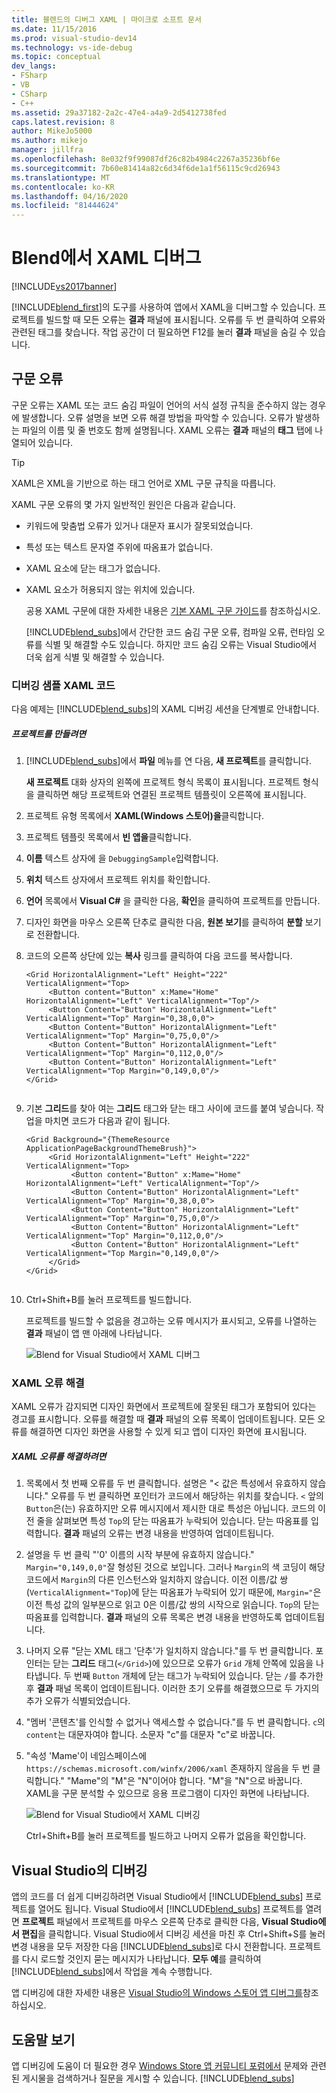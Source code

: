 ```yaml
---
title: 블렌드의 디버그 XAML | 마이크로 소프트 문서
ms.date: 11/15/2016
ms.prod: visual-studio-dev14
ms.technology: vs-ide-debug
ms.topic: conceptual
dev_langs:
- FSharp
- VB
- CSharp
- C++
ms.assetid: 29a37182-2a2c-47e4-a4a9-2d5412738fed
caps.latest.revision: 8
author: MikeJo5000
ms.author: mikejo
manager: jillfra
ms.openlocfilehash: 8e032f9f99087df26c82b4984c2267a35236bf6e
ms.sourcegitcommit: 7b60e81414a82c6d34f6de1a1f56115c9cd26943
ms.translationtype: MT
ms.contentlocale: ko-KR
ms.lasthandoff: 04/16/2020
ms.locfileid: "81444624"
---
```

# <a name="debug-xaml-in-blend"></a>Blend에서 XAML 디버그
[!INCLUDE[vs2017banner](../includes/vs2017banner.md)]

[!INCLUDE[blend_first](../includes/blend-first-md.md)]의 도구를 사용하여 앱에서 XAML을 디버그할 수 있습니다. 프로젝트를 빌드할 때 모든 오류는 **결과** 패널에 표시됩니다. 오류를 두 번 클릭하여 오류와 관련된 태그를 찾습니다. 작업 공간이 더 필요하면 F12를 눌러 **결과** 패널을 숨길 수 있습니다.  
  
## <a name="syntax-errors"></a>구문 오류  
 구문 오류는 XAML 또는 코드 숨김 파일이 언어의 서식 설정 규칙을 준수하지 않는 경우에 발생합니다. 오류 설명을 보면 오류 해결 방법을 파악할 수 있습니다. 오류가 발생하는 파일의 이름 및 줄 번호도 함께 설명됩니다. XAML 오류는 **결과** 패널의 **태그** 탭에 나열되어 있습니다.  
  
> [!TIP]
> XAML은 XML을 기반으로 하는 태그 언어로 XML 구문 규칙을 따릅니다.  
  
 XAML 구문 오류의 몇 가지 일반적인 원인은 다음과 같습니다.  
  
- 키워드에 맞춤법 오류가 있거나 대문자 표시가 잘못되었습니다.  
  
- 특성 또는 텍스트 문자열 주위에 따옴표가 없습니다.  
  
- XAML 요소에 닫는 태그가 없습니다.  
  
- XAML 요소가 허용되지 않는 위치에 있습니다.  
  
  공용 XAML 구문에 대한 자세한 내용은 [기본 XAML 구문 가이드](https://msdn.microsoft.com/library/windows/apps/hh700351.aspx)를 참조하십시오.  
  
  [!INCLUDE[blend_subs](../includes/blend-subs-md.md)]에서 간단한 코드 숨김 구문 오류, 컴파일 오류, 런타임 오류를 식별 및 해결할 수도 있습니다. 하지만 코드 숨김 오류는 Visual Studio에서 더욱 쉽게 식별 및 해결할 수 있습니다.  
  
### <a name="debugging-sample-xaml-code"></a>디버깅 샘플 XAML 코드  
 다음 예제는 [!INCLUDE[blend_subs](../includes/blend-subs-md.md)]의 XAML 디버깅 세션을 단계별로 안내합니다.  
  
##### <a name="to-create-a-project"></a>프로젝트를 만들려면  
  
1. [!INCLUDE[blend_subs](../includes/blend-subs-md.md)]에서 **파일** 메뉴를 연 다음, **새 프로젝트**를 클릭합니다.  
  
    **새 프로젝트** 대화 상자의 왼쪽에 프로젝트 형식 목록이 표시됩니다. 프로젝트 형식을 클릭하면 해당 프로젝트와 연결된 프로젝트 템플릿이 오른쪽에 표시됩니다.  
  
2. 프로젝트 유형 목록에서 **XAML(Windows 스토어)을**클릭합니다.  
  
3. 프로젝트 템플릿 목록에서 **빈 앱을**클릭합니다.  
  
4. **이름** 텍스트 상자에 을 `DebuggingSample`입력합니다.  
  
5. **위치** 텍스트 상자에서 프로젝트 위치를 확인합니다.  
  
6. **언어** 목록에서 **Visual C#** 을 클릭한 다음, **확인**을 클릭하여 프로젝트를 만듭니다.  
  
7. 디자인 화면을 마우스 오른쪽 단추로 클릭한 다음, **원본 보기**를 클릭하여 **분할** 보기로 전환합니다.  
  
8. 코드의 오른쪽 상단에 있는 **복사** 링크를 클릭하여 다음 코드를 복사합니다.  
  
   ```  
   <Grid HorizontalAlignment="Left" Height="222" VerticalAlignment="Top>  
        <Button content="Button" x:Mame="Home" HorizontalAlignment="Left" VerticalAlignment="Top"/>  
        <Button Content="Button" HorizontalAlignment="Left" VerticalAlignment="Top" Margin="0,38,0,0">  
        <Button Content="Button" HorizontalAlignment="Left" VerticalAlignment="Top" Margin="0,75,0,0"/>  
        <Button Content="Button" HorizontalAlignment="Left" VerticalAlignment="Top" Margin="0,112,0,0"/>  
        <Button Content="Button" HorizontalAlignment="Left" VerticalAlignment="Top Margin="0,149,0,0"/>  
   </Grid>  
  
   ```  
  
9. 기본 **그리드**를 찾아 여는 **그리드** 태그와 닫는 태그 사이에 코드를 붙여 넣습니다. 작업을 마치면 코드가 다음과 같이 됩니다.  
  
    ```  
    <Grid Background="{ThemeResource ApplicationPageBackgroundThemeBrush}">  
         <Grid HorizontalAlignment="Left" Height="222" VerticalAlignment="Top>  
              <Button content="Button" x:Mame="Home" HorizontalAlignment="Left" VerticalAlignment="Top"/>  
              <Button Content="Button" HorizontalAlignment="Left" VerticalAlignment="Top" Margin="0,38,0,0">  
              <Button Content="Button" HorizontalAlignment="Left" VerticalAlignment="Top" Margin="0,75,0,0"/>  
              <Button Content="Button" HorizontalAlignment="Left" VerticalAlignment="Top" Margin="0,112,0,0"/>  
              <Button Content="Button" HorizontalAlignment="Left" VerticalAlignment="Top Margin="0,149,0,0"/>  
         </Grid>  
    </Grid>  
  
    ```  
  
10. Ctrl+Shift+B를 눌러 프로젝트를 빌드합니다.  
  
    프로젝트를 빌드할 수 없음을 경고하는 오류 메시지가 표시되고, 오류를 나열하는 **결과** 패널이 앱 맨 아래에 나타납니다.  
  
    ![Blend for Visual Studio에서 XAML 디버그](../debugger/media/blend-debugxaml-xaml.png "blend_debugXAML_XAML")  
  
### <a name="resolving-xaml-errors"></a>XAML 오류 해결  
 XAML 오류가 감지되면 디자인 화면에서 프로젝트에 잘못된 태그가 포함되어 있다는 경고를 표시합니다. 오류를 해결할 때 **결과** 패널의 오류 목록이 업데이트됩니다. 모든 오류를 해결하면 디자인 화면을 사용할 수 있게 되고 앱이 디자인 화면에 표시됩니다.  
  
##### <a name="to-resolve-the-xaml-errors"></a>XAML 오류를 해결하려면  
  
1. 목록에서 첫 번째 오류를 두 번 클릭합니다. 설명은 "< 값은 특성에서 유효하지 않습니다." 오류를 두 번 클릭하면 포인터가 코드에서 해당하는 위치를 찾습니다. `<` 앞의 `Button`은(는) 유효하지만 오류 메시지에서 제시한 대로 특성은 아닙니다. 코드의 이전 줄을 살펴보면 특성 `Top`의 닫는 따옴표가 누락되어 있습니다. 닫는 따옴표를 입력합니다. **결과** 패널의 오류는 변경 내용을 반영하여 업데이트됩니다.  
  
2. 설명을 두 번 클릭 "'0' 이름의 시작 부분에 유효하지 않습니다." `Margin="0,149,0,0"`잘 형성된 것으로 보입니다. 그러나 `Margin`의 색 코딩이 해당 코드에서 `Margin`의 다른 인스턴스와 일치하지 않습니다. 이전 이름/값 쌍(`VerticalAlignment="Top`)에 닫는 따옴표가 누락되어 있기 때문에, `Margin="`은 이전 특성 값의 일부분으로 읽고 0은 이름/값 쌍의 시작으로 읽습니다. `Top`의 닫는 따옴표를 입력합니다. **결과** 패널의 오류 목록은 변경 내용을 반영하도록 업데이트됩니다.  
  
3. 나머지 오류 "닫는 XML 태그 '단추'가 일치하지 않습니다."를 두 번 클릭합니다. 포인터는 닫는 **그리드** 태그(`</Grid>`)에 있으므로 오류가 `Grid` 개체 안쪽에 있음을 나타냅니다. 두 번째 `Button` 개체에 닫는 태그가 누락되어 있습니다. 닫는 `/`를 추가한 후 **결과** 패널 목록이 업데이트됩니다. 이러한 초기 오류를 해결했으므로 두 가지의 추가 오류가 식별되었습니다.  
  
4. "멤버 '콘텐츠'를 인식할 수 없거나 액세스할 수 없습니다."를 두 번 클릭합니다. `c`의 `content`는 대문자여야 합니다. 소문자 "c"를 대문자 "c"로 바꿉니다.  
  
5. "속성 'Mame'이 네임스페이스에 `https://schemas.microsoft.com/winfx/2006/xaml` 존재하지 않음을 두 번 클릭합니다." "Mame"의 "M"은 "N"이어야 합니다. "M"을 "N"으로 바꿉니다. XAML을 구문 분석할 수 있으므로 응용 프로그램이 디자인 화면에 나타납니다.  
  
    ![Blend for Visual Studio에서 XAML 디버깅](../debugger/media/blend-debugartboard-xaml.png "blend_debugArtboard_XAML")  
  
    Ctrl+Shift+B를 눌러 프로젝트를 빌드하고 나머지 오류가 없음을 확인합니다.  
  
## <a name="debugging-in-visual-studio"></a>Visual Studio의 디버깅  
 앱의 코드를 더 쉽게 디버깅하려면 Visual Studio에서 [!INCLUDE[blend_subs](../includes/blend-subs-md.md)] 프로젝트를 열어도 됩니다. Visual Studio에서 [!INCLUDE[blend_subs](../includes/blend-subs-md.md)] 프로젝트를 열려면 **프로젝트** 패널에서 프로젝트를 마우스 오른쪽 단추로 클릭한 다음, **Visual Studio에서 편집**을 클릭합니다. Visual Studio에서 디버깅 세션을 마친 후 Ctrl+Shift+S를 눌러 변경 내용을 모두 저장한 다음 [!INCLUDE[blend_subs](../includes/blend-subs-md.md)]로 다시 전환합니다. 프로젝트를 다시 로드할 것인지 묻는 메시지가 나타납니다. **모두 예**를 클릭하여 [!INCLUDE[blend_subs](../includes/blend-subs-md.md)]에서 작업을 계속 수행합니다.  
  
 앱 디버깅에 대한 자세한 내용은 [Visual Studio의 Windows 스토어 앱 디버그를](https://msdn.microsoft.com/library/windows/apps/hh441472.aspx)참조하십시오.  
  
## <a name="getting-help"></a>도움말 보기  
 앱 디버깅에 도움이 더 필요한 경우 [Windows Store 앱 커뮤니티 포럼에서](https://social.msdn.microsoft.com/Forums/windowsapps/home?category=windowsapps) 문제와 관련된 게시물을 검색하거나 질문을 게시할 수 있습니다. [!INCLUDE[blend_subs](../includes/blend-subs-md.md)]
